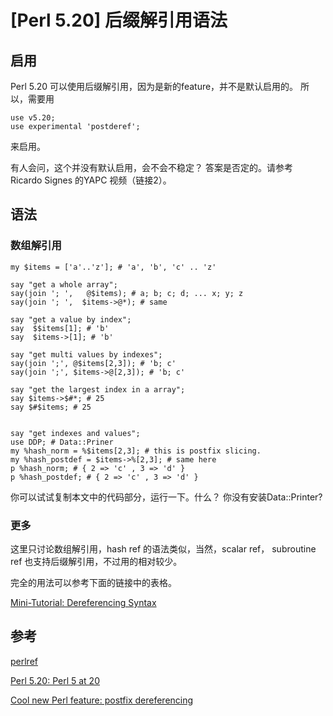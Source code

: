 #  [Perl 5.20] 后缀解引用语法

## 启用 

Perl 5.20 可以使用后缀解引用，因为是新的feature，并不是默认启用的。
所以，需要用

    use v5.20;
    use experimental 'postderef';

来启用。

有人会问，这个并没有默认启用，会不会不稳定？ 答案是否定的。请参考 Ricardo Signes 的YAPC 视频（链接2）。

##  语法

### 数组解引用
    
    my $items = ['a'..'z']; # 'a', 'b', 'c' .. 'z'
    
    say "get a whole array";
    say(join '; ',   @$items); # a; b; c; d; ... x; y; z
    say(join '; ',  $items->@*); # same
    
    say "get a value by index";
    say  $$items[1]; # 'b'
    say  $items->[1]; # 'b'
    
    say "get multi values by indexes";
    say(join ';', @$items[2,3]); # 'b; c'
    say(join ';', $items->@[2,3]); # 'b; c'
    
    say "get the largest index in a array"; 
    say $items->$#*; # 25
    say $#$items; # 25
    
    
    say "get indexes and values";
    use DDP; # Data::Priner 
    my %hash_norm = %$items[2,3]; # this is postfix slicing. 
    my %hash_postdef = $items->%[2,3]; # same here
    p %hash_norm; # { 2 => 'c' , 3 => 'd' }
    p %hash_postdef; # { 2 => 'c' , 3 => 'd' }
    
    
你可以试试复制本文中的代码部分，运行一下。什么？ 你没有安装Data::Printer?

### 更多

这里只讨论数组解引用，hash ref 的语法类似，当然，scalar ref， subroutine ref 也支持后缀解引用，不过用的相对较少。

完全的用法可以参考下面的链接中的表格。

[Mini-Tutorial: Dereferencing Syntax](http://www.perlmonks.org/?node_id=977408)




## 参考

[perlref](https://metacpan.org/pod/distribution/perl/pod/perlref.pod)

[Perl 5.20: Perl 5 at 20](https://www.youtube.com/watch?v=D1LHFKGHceY)

[Cool new Perl feature: postfix dereferencing](http://perltricks.com/article/68/2014/2/13/Cool-new-Perl-feature--postfix-dereferencing)

